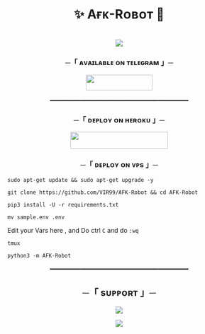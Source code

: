 <h1 align="center"><b>✨ Aғᴋ-Rᴏʙᴏᴛ 🥀</b></h1>
<h1 align="center">
<img src="https://te.legra.ph/file/55d0dc4662aca5fb688d2.jpg">
</h1>


<h3 align="center">
    ─「 ᴀᴠᴀɪʟᴀʙʟᴇ ᴏɴ ᴛᴇʟᴇɢʀᴀᴍ 」─
</h3>

<p align="center">
<a href="https://telegram.me/TheAfkRobot"><img src="https://img.shields.io/badge/-afk%20bot-blue.svg?style=for-the-badge&logo=Telegram" width="150" height="35.00"></a>
</p>
<p align="center"> ━━━━━━━━━━━━━━━━━━━━━━━━━━━━━━━━━━━━━
<h3 align="center">
    ─「 ᴅᴇᴩʟᴏʏ ᴏɴ ʜᴇʀᴏᴋᴜ 」─
</h3>

<p align="center"><a href="https://dashboard.heroku.com/new?template=https://github.com/VIR99/AFK-Robot"> <img src="https://img.shields.io/badge/Deploy%20On%20Heroku-black?style=for-the-badge&logo=heroku" width="220" height="38.45"/></a></p>

<h3 align="center">
    ─「 ᴅᴇᴘʟᴏʏ ᴏɴ ᴠᴘs 」─
</h3>

```
sudo apt-get update && sudo apt-get upgrade -y
```
```
git clone https://github.com/VIR99/AFK-Robot && cd AFK-Robot
```
```
pip3 install -U -r requirements.txt
```
```
mv sample.env .env
```
 Edit your Vars here , and Do ctrl `C` and do `:wq`
```
tmux
```
```
python3 -m AFK-Robot
```
<p align="center"> ━━━━━━━━━━━━━━━━━━━━━━━━━━━━━━━━━━━━━

<h2 align="center">
    ─「 sᴜᴩᴩᴏʀᴛ 」─
</h2>

<p align="center">
<a href="https://telegram.me/InsaneSupportChat"><img src="https://img.shields.io/badge/-Support%20Group-blue.svg?style=for-the-badge&logo=Telegram"></a>
</p>

<p align="center">
<a href="https://telegram.me/theteaminsane"><img src="https://img.shields.io/badge/-Support%20Channel-blue.svg?style=for-the-badge&logo=Telegram"></a>
</p>
